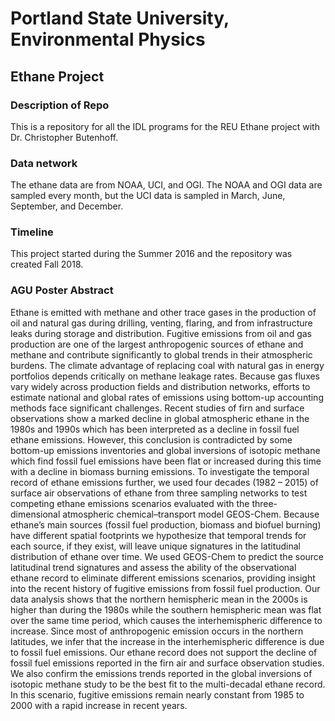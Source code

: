 # Portland State University, Environmental Physics
## Ethane Project
### Description of Repo
This is a repository for all the IDL programs for the REU Ethane project with Dr. Christopher Butenhoff.

### Data network
The ethane data are from NOAA, UCI, and OGI. The NOAA and OGI data are sampled every month, but the UCI data is sampled in March, June, September, and December.

### Timeline
This project started during the Summer 2016 and the repository was created Fall 2018.

### AGU Poster Abstract 
Ethane is emitted with methane and other trace gases in the production of oil and natural gas during drilling, venting, flaring, and from infrastructure leaks during storage and distribution. Fugitive emissions from oil and gas production are one of the largest anthropogenic sources of ethane and methane and contribute significantly to global trends in their atmospheric burdens. The climate advantage of replacing coal with natural gas in energy portfolios depends critically on methane leakage rates. Because gas fluxes vary widely across production fields and distribution networks, efforts to estimate national and global rates of emissions using bottom-up accounting methods face significant challenges. Recent studies of firn and surface observations show a marked decline in global atmospheric ethane in the 1980s and 1990s which has been interpreted as a decline in fossil fuel ethane emissions. However, this conclusion is contradicted by some bottom-up emissions inventories and global inversions of isotopic methane which find fossil fuel emissions have been flat or increased during this time with a decline in biomass burning emissions. To investigate the temporal record of ethane emissions further, we used four decades (1982 – 2015) of surface air observations of ethane from three sampling networks to test competing ethane emissions scenarios evaluated with the three-dimensional atmospheric chemical–transport model GEOS-Chem. Because ethane’s main sources (fossil fuel production, biomass and biofuel burning) have different spatial footprints we hypothesize that temporal trends for each source, if they exist, will leave unique signatures in the latitudinal distribution of ethane over time. We used GEOS-Chem to predict the source latitudinal trend signatures and assess the ability of the observational ethane record to eliminate different emissions scenarios, providing insight into the recent history of fugitive emissions from fossil fuel production. Our data analysis shows that the northern hemispheric mean in the 2000s is higher than during the 1980s while the southern hemispheric mean was flat over the same time period, which causes the interhemispheric difference to increase. Since most of anthropogenic emission occurs in the northern latitudes, we infer that the increase in the interhemispheric difference is due to fossil fuel emissions. Our ethane record does not support the decline of fossil fuel emissions reported in the firn air and surface observation studies. We also confirm the emissions trends reported in the global inversions of isotopic methane study to be the best fit to the multi-decadal ethane record. In this scenario, fugitive emissions remain nearly constant from 1985 to 2000 with a rapid increase in recent years. 
